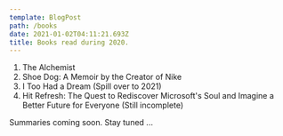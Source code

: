 ```yaml
---
template: BlogPost
path: /books
date: 2021-01-02T04:11:21.693Z
title: Books read during 2020.
---
```

1. The Alchemist
2. Shoe Dog: A Memoir by the Creator of Nike
3. I Too Had a Dream (Spill over to 2021)
4. Hit Refresh: The Quest to Rediscover Microsoft's Soul and Imagine a Better Future for Everyone (Still incomplete)

Summaries coming soon. Stay tuned ...
